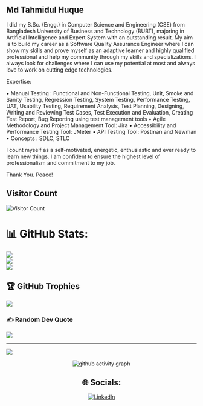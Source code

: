 ## Md Tahmidul Huque
I did my B.Sc. (Engg.) in Computer Science and Engineering (CSE) from Bangladesh University of Business and Technology (BUBT), majoring in Artificial Intelligence and Expert System with an outstanding result. 
My aim is to build my career as a Software Quality Assurance Engineer where I can show my skills and prove myself as an adaptive learner and highly qualified professional and help my community through my skills and specializations. I always look for challenges where I can use my potential at most and always love to work on cutting edge technologies.

Expertise:

• Manual Testing :
Functional and Non-Functional Testing, Unit, Smoke and Sanity Testing, Regression Testing, System Testing, Performance Testing, UAT, Usability Testing, Requirement Analysis, Test Planning, Designing, Writing and Reviewing Test Cases, Test Execution and Evaluation, Creating Test Report, Bug Reporting using test management tools 
• Agile Methodology and Project Management Tool: Jira 
• Accessibility and Performance Testing Tool: JMeter 
• API Testing Tool: Postman and Newman 
• Concepts : SDLC, STLC

I count myself as a self-motivated, energetic, enthusiastic and ever ready to learn new things. I am confident to ensure the highest level of professionalism and commitment to my job.

Thank You. Peace!

<!--
**mdtahmidulhuque/mdtahmidulhuque** is a ✨ _special_ ✨ repository because its `README.md` (this file) appears on your GitHub profile.

Here are some ideas to get you started:

- 🔭 I’m currently working on ...
- 🌱 I’m currently learning ...
- 👯 I’m looking to collaborate on ...
- 🤔 I’m looking for help with ...
- 💬 Ask me about ...
- 📫 How to reach me: ...
- 😄 Pronouns: ...
- ⚡ Fun fact: ...
-->
## Visitor Count
![Visitor Count](https://profile-counter.glitch.me/mdtahmidulhuque/count.svg)

# 📊 GitHub Stats:
![](https://github-readme-stats.vercel.app/api?username=mdtahmidulhuque&theme=gotham&hide_border=false&include_all_commits=false&count_private=false)<br/>
![](https://github-readme-streak-stats.herokuapp.com/?user=mdtahmidulhuque&theme=gotham&hide_border=false)<br/>
![](https://github-readme-stats.vercel.app/api/top-langs/?username=mdtahmidulhuque&theme=gotham&hide_border=false&include_all_commits=false&count_private=false&layout=compact)

## 🏆 GitHub Trophies
![](https://github-profile-trophy.vercel.app/?username=mdtahmidulhuque&theme=dracula&no-frame=true&no-bg=false&margin-w=4)

### ✍️ Random Dev Quote
![](https://quotes-github-readme.vercel.app/api?type=horizontal&theme=radical)

---
[![](https://visitcount.itsvg.in/api?id=mdtahmidulhuque&icon=0&color=0)](https://visitcount.itsvg.in)

<!-- Proudly created with GPRM ( https://gprm.itsvg.in ) -->
 
 <div align="center">
     
     
![github activity graph](https://activity-graph.herokuapp.com/graph?username=mdtahmidulhuque&theme=dracula&layout=compact&title_color=FF69B4&hide_border=true&area=true)
</div>
 
<div align="center">

## 🌐 Socials:
[![LinkedIn](https://img.shields.io/badge/LinkedIn-%230077B5.svg?logo=linkedin&logoColor=white)](https://www.linkedin.com/in/md-tahmidul-huque)
 
